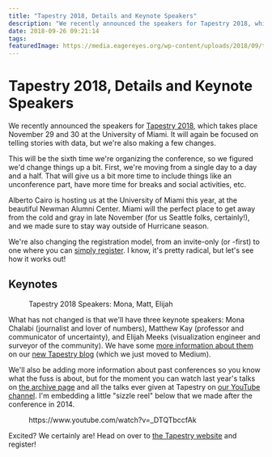 ```yaml
---
title: "Tapestry 2018, Details and Keynote Speakers"
description: "We recently announced the speakers for Tapestry 2018, which takes place November 29 and 30 at the University of Miami. It will again be focused on telling stories with data, but we're also making a few changes."
date: 2018-09-26 09:21:14
tags: 
featuredImage: https://media.eagereyes.org/wp-content/uploads/2018/09/tapestry18-speakers.jpg
---
```


# Tapestry 2018, Details and Keynote Speakers

We recently announced the speakers for <a href="http://www.tapestryconference.com">Tapestry 2018</a>, which takes place November 29 and 30 at the University of Miami. It will again be focused on telling stories with data, but we're also making a few changes.

This will be the sixth time we're organizing the conference, so we figured we'd change things up a bit. First, we're moving from a single day to a day and a half. That will give us a bit more time to include things like an unconference part, have more time for breaks and social activities, etc.

Alberto Cairo is hosting us at the University of Miami this year, at the beautiful Newman Alumni Center. Miami will the perfect place to get away from the cold and gray in late November (for us Seattle folks, certainly!), and we made sure to stay way outside of Hurricane season.

We're also changing the registration model, from an invite-only (or -first) to one where you can <a href="http://">simply register</a>. I know, it's pretty radical, but let's see how it works out!

## Keynotes

<p></p>
<figure class="wp-block-image"><img src="https://media.eagereyes.org/wp-content/uploads/2018/09/tapestry18-speakers.jpg" alt="" class="wp-image-10837"/><figcaption>Tapestry 2018 Speakers: Mona, Matt, Elijah</figcaption></figure>

What has not changed is that we'll have three keynote speakers: Mona Chalabi (journalist and lover of numbers), Matthew Kay (professor and communicator of uncertainty), and Elijah Meeks (visualization engineer and surveyor of the community). We have some <a href="https://medium.com/tapestry-blog/tapestry-2018-keynote-speakers-92bdff0eab6f">more information about them</a> on our <a href="https://medium.com/tapestry-blog/">new Tapestry blog</a> (which we just moved to Medium).

We'll also be adding more information about past conferences so you know what the fuss is about, but for the moment you can watch last year's talks on <a href="http://www.tapestryconference.com/archive/2017">the archive page</a> and all the talks ever given at Tapestry on <a href="https://www.youtube.com/channel/UCYYGzRe-8FHavaO5YqouT-Q">our YouTube channel</a>. I'm embedding a little "sizzle reel" below that we made after the conference in 2014.

<figure class="wp-block-embed-youtube wp-block-embed is-type-video is-provider-youtube wp-has-aspect-ratio wp-embed-aspect-16-9"><div class="wp-block-embed__wrapper">
https://www.youtube.com/watch?v=_DTQTbccfAk
</div></figure>

Excited? We certainly are! Head on over to <a href="http://www.tapestryconference.com">the Tapestry website</a> and register!


<PostedBy />


